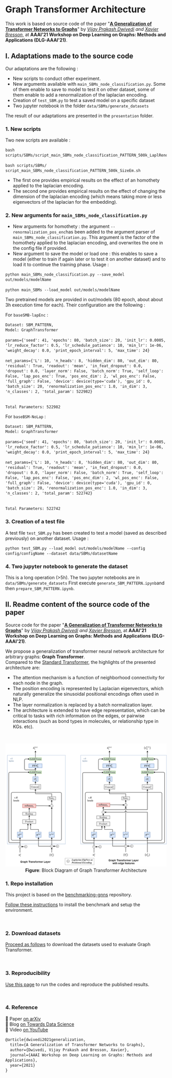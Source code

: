 

# Graph Transformer Architecture

This work is based on source code of the paper "**[A Generalization of Transformer Networks to Graphs](https://arxiv.org/abs/2012.09699)**" by _[Vijay Prakash Dwivedi](https://github.com/vijaydwivedi75) and [Xavier Bresson](https://github.com/xbresson)_, at **AAAI'21 Workshop on Deep Learning on Graphs: Methods and Applications (DLG-AAAI'21)**. 

## I. Adaptations made to the source code

Our adaptations are the following :

- New scripts to conduct other experiment.
- New arguments available with `main_SBMs_node_classification.py`. Some of them enable to save to model to test it on other dataset, some of them enable to add a renormalization of the laplacian encoding.
- Creation of `test_SBM.py` to test a saved model on a specific dataset
- Two jupyter notebook in the folder `data/SBMs/generate_datasets`

The result of our adaptations are presented in the `presentation` folder.

### 1. New scripts

Two new scripts are available :
```
bash scripts/SBMs/script_main_SBMs_node_classification_PATTERN_500k_LaplRenorm.sh

bash scripts/SBMs/ script_main_SBMs_node_classification_PATTERN_500k_SizeEm.sh
```

- The first one provides empirical results on the effect of an homothety applied to the laplacian encoding.
- The second one provides empirical results on the effect of changing the dimension of the laplacian encoding (which means taking more or less eigenvectors of the laplacian for the embedding).

### 2. New arguments for `main_SBMs_node_classification.py`

- New arguments for homothety : the argument `--renormalization_pos_enc`has been added to the argument parser of `main_SBMs_node_classification.py`. This argument is the factor of the homothety applied to the laplacian encoding, and overwrites the one in the config file if provided.
- New argument to save the model or load one : this enables to save a model (either to train if again later or to test it on another dataset) and to load it to continue the training phase. Usage :

```
python main_SBMs_node_classification.py --save_model out/models/modelName

python main_SBMs --load_model out/models/modelName
```

Two pretrained models are provided in out/models (80 epoch, about about 3h execution time for each). Their configuration are the following :

For `baseSMB-lapEnc` :
```
Dataset: SBM_PATTERN,
Model: GraphTransformer

params={'seed': 41, 'epochs': 80, 'batch_size': 20, 'init_lr': 0.0005, 'lr_reduce_factor': 0.5, 'lr_schedule_patience': 10, 'min_lr': 1e-06, 'weight_decay': 0.0, 'print_epoch_interval': 5, 'max_time': 24}

net_params={'L': 10, 'n_heads': 8, 'hidden_dim': 80, 'out_dim': 80, 'residual': True, 'readout': 'mean', 'in_feat_dropout': 0.0, 'dropout': 0.0, 'layer_norm': False, 'batch_norm': True, 'self_loop': False, 'lap_pos_enc': True, 'pos_enc_dim': 2, 'wl_pos_enc': False, 'full_graph': False, 'device': device(type='cuda'), 'gpu_id': 0, 'batch_size': 20, 'renormalization_pos_enc': 1.0, 'in_dim': 3, 'n_classes': 2, 'total_param': 522982}


Total Parameters: 522982
```

For `baseBSM-NoLap` :
```
Dataset: SBM_PATTERN,
Model: GraphTransformer

params={'seed': 41, 'epochs': 80, 'batch_size': 20, 'init_lr': 0.0005, 'lr_reduce_factor': 0.5, 'lr_schedule_patience': 10, 'min_lr': 1e-06, 'weight_decay': 0.0, 'print_epoch_interval': 5, 'max_time': 24}

net_params={'L': 10, 'n_heads': 8, 'hidden_dim': 80, 'out_dim': 80, 'residual': True, 'readout': 'mean', 'in_feat_dropout': 0.0, 'dropout': 0.0, 'layer_norm': False, 'batch_norm': True, 'self_loop': False, 'lap_pos_enc': False, 'pos_enc_dim': 2, 'wl_pos_enc': False, 'full_graph': False, 'device': device(type='cuda'), 'gpu_id': 0, 'batch_size': 20, 'renormalization_pos_enc': 1.0, 'in_dim': 3, 'n_classes': 2, 'total_param': 522742}


Total Parameters: 522742
```

### 3. Creation of a test file

A test file `test_SBM.py` has been created to test a model (saved as described previously) on another dataset. Usage :

```
python test_SBM.py --load_model out/models/modelName --config config/configName --dataset data/SBMs/datasetName
```

### 4. Two jupyter notebook to generate the dataset

This is a long operation (>5h). The two jupyter notebooks are in `data/SBMs/generate_datasets` First execute `generate_SBM_PATTERN.ipynb`and then `prepare_SBM_PATTERN.ipynb`.

## II. Readme content of the source code of the paper

Source code for the paper "**[A Generalization of Transformer Networks to Graphs](https://arxiv.org/abs/2012.09699)**" by _[Vijay Prakash Dwivedi](https://github.com/vijaydwivedi75) and [Xavier Bresson](https://github.com/xbresson)_, at **AAAI'21 Workshop on Deep Learning on Graphs: Methods and Applications (DLG-AAAI'21)**.

We propose a generalization of transformer neural network architecture for arbitrary graphs: **Graph Transformer**. <br>Compared to the [Standard Transformer](https://papers.nips.cc/paper/2017/file/3f5ee243547dee91fbd053c1c4a845aa-Paper.pdf), the highlights of the presented architecture are: 

- The attention mechanism is a function of neighborhood connectivity for each node in the graph.  
- The position encoding is represented by Laplacian eigenvectors, which naturally generalize the sinusoidal positional encodings often used in NLP.  
- The layer normalization is replaced by a batch normalization layer.  
- The architecture is extended to have edge representation, which can be critical to tasks with rich information on the edges, or pairwise interactions (such as bond types in molecules, or relationship type in KGs. etc). 

<br>

<p align="center">
  <img src="./docs/graph_transformer.png" alt="Graph Transformer Architecture" width="800">
  <br>
  <b>Figure</b>: Block Diagram of Graph Transformer Architecture
</p>


### 1. Repo installation

This project is based on the [benchmarking-gnns](https://github.com/graphdeeplearning/benchmarking-gnns) repository.

[Follow these instructions](./docs/01_benchmark_installation.md) to install the benchmark and setup the environment.


<br>

### 2. Download datasets

[Proceed as follows](./docs/02_download_datasets.md) to download the datasets used to evaluate Graph Transformer.


<br>

### 3. Reproducibility 

[Use this page](./docs/03_run_codes.md) to run the codes and reproduce the published results.


<br>

### 4. Reference 

:page_with_curl: Paper [on arXiv](https://arxiv.org/abs/2012.09699)    
:pencil: Blog [on Towards Data Science](https://towardsdatascience.com/graph-transformer-generalization-of-transformers-to-graphs-ead2448cff8b)    
:movie_camera: Video [on YouTube](https://www.youtube.com/watch?v=h-_HNeBmaaU&t=237s)    
```
@article{dwivedi2021generalization,
  title={A Generalization of Transformer Networks to Graphs},
  author={Dwivedi, Vijay Prakash and Bresson, Xavier},
  journal={AAAI Workshop on Deep Learning on Graphs: Methods and Applications},
  year={2021}
}
```

<br><br><br>

